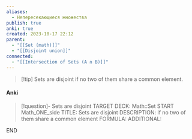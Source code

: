 ```yaml
---
aliases:
  - Непересекающиеся множества
publish: true
anki: true
created: 2023-10-17 22:12
parent:
  - "[[Set (math)]]"
  - "[[Disjoint union]]"
connected:
  - "[[Intersection of Sets (A ∩ B)]]"
---
```


> [!tip] Sets are disjoint
 if no two of them share a common element.


#### Anki
> [!question]- Sets are disjoint
TARGET DECK: Math::Set
START
Math_ONE_side
TITLE: Sets are disjoint
DESCRIPTION:  if no two of them share a common element
FORMULA: 
ADDITIONAL:
<!--ID: 1705513882724-->
END











